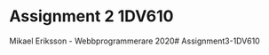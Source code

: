 # Assignment 2 1DV610
Mikael Eriksson - Webbprogrammerare 2020#   A s s i g n m e n t 3 - 1 D V 6 1 0  
 